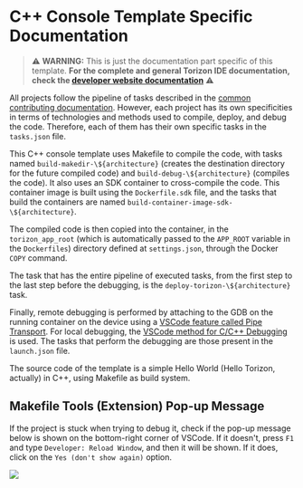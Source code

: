 # C++ Console Template Specific Documentation


> ⚠️ **WARNING:**  This is just the documentation part specific of this template. **For the complete and general Torizon IDE documentation, check the [developer website documentation](https://developer.toradex.com/torizon/application-development/ide-extension/)** ⚠️

All projects follow the pipeline of tasks described in the [common contributing documentation](https://github.com/toradex/vscode-torizon-templates/blob/bookworm/CONTRIBUTING.md#contributing-templates). However, each project has its own specificities in terms of technologies and methods used to compile, deploy, and debug the code. Therefore, each of them has their own specific tasks in the `tasks.json` file.

This C++ console template uses Makefile to compile the code, with tasks named `build-makedir-\${architecture}` (creates the destination directory for the future compiled code) and `build-debug-\${architecture}` (compiles the code). It also uses an SDK container to cross-compile the code. This container image is built using the `Dockerfile.sdk` file, and the tasks that build the containers are named `build-container-image-sdk-\${architecture}`.

The compiled code is then copied into the container, in the `torizon_app_root` (which is automatically passed to the `APP_ROOT` variable in the `Dockerfiles`) directory defined at `settings.json`, through the Docker `COPY` command.

The task that has the entire pipeline of executed tasks, from the first step to the last step before the debugging, is the `deploy-torizon-\${architecture}` task.

Finally, remote debugging is performed by attaching to the GDB on the running container on the device using a [VSCode feature called Pipe Transport](https://code.visualstudio.com/docs/cpp/pipe-transport). For local debugging, the [VSCode method for C/C++ Debugging](https://code.visualstudio.com/docs/cpp/launch-json-reference) is used. The tasks that perform the debugging are those present in the `launch.json` file.

The source code of the template is a simple Hello World (Hello Torizon, actually) in C++, using Makefile as build system.

## Makefile Tools (Extension) Pop-up Message

If the project is stuck when trying to debug it, check if the pop-up message below is shown on the bottom-right corner of VSCode. If it doesn't, press `F1` and type `Developer: Reload Window`, and then it will be shown. If it does, click on the `Yes (don't show again)` option.

  ![](https://raw.githubusercontent.com/toradex/vscode-torizon-templates-documentation/bookworm/cppConsole/dryRunPopUp.png)

